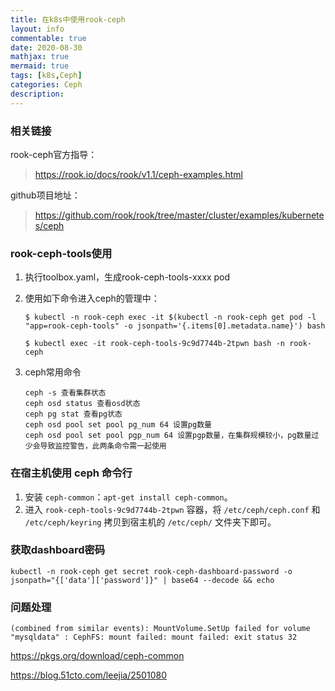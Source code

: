 ```yaml
---
title: 在k8s中使用rook-ceph
layout: info
commentable: true
date: 2020-08-30
mathjax: true
mermaid: true
tags: [k8s,Ceph]
categories: Ceph
description: 
---
```

### 相关链接

rook-ceph官方指导：

> https://rook.io/docs/rook/v1.1/ceph-examples.html 

github项目地址：

> https://github.com/rook/rook/tree/master/cluster/examples/kubernetes/ceph 

<!--more-->

### rook-ceph-tools使用

1. 执行toolbox.yaml，生成rook-ceph-tools-xxxx pod

2. 使用如下命令进入ceph的管理中：

   ```shell
   $ kubectl -n rook-ceph exec -it $(kubectl -n rook-ceph get pod -l "app=rook-ceph-tools" -o jsonpath='{.items[0].metadata.name}') bash
   ```

   ```shell
   $ kubectl exec -it rook-ceph-tools-9c9d7744b-2tpwn bash -n rook-ceph
   ```

3. ceph常用命令

   ```
   ceph -s 查看集群状态
   ceph osd status 查看osd状态
   ceph pg stat 查看pg状态
   ceph osd pool set pool pg_num 64 设置pg数量
   ceph osd pool set pool pgp_num 64 设置pgp数量，在集群规模较小，pg数量过少会导致监控警告，此两条命令需一起使用
   ```

### 在宿主机使用 ceph 命令行

1. 安装 `ceph-common`：`apt-get install ceph-common`。
2. 进入 `rook-ceph-tools-9c9d7744b-2tpwn` 容器，将 `/etc/ceph/ceph.conf` 和 `/etc/ceph/keyring` 拷贝到宿主机的 `/etc/ceph/` 文件夹下即可。

### 获取dashboard密码

```
kubectl -n rook-ceph get secret rook-ceph-dashboard-password -o jsonpath="{['data']['password']}" | base64 --decode && echo
```

### 问题处理

```
(combined from similar events): MountVolume.SetUp failed for volume "mysqldata" : CephFS: mount failed: mount failed: exit status 32
```



https://pkgs.org/download/ceph-common

https://blog.51cto.com/leejia/2501080

